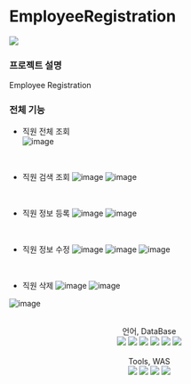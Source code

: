# EmployeeRegistration

<img src="https://capsule-render.vercel.app/api?type=waving&color=auto&height=200&section=header&text=To&nbsp;Do&nbsp;List&fontSize=90" />

### 프로젝트 설명
Employee Registration



### 전체 기능
- 직원 전체 조회 <br>
![image](https://github.com/kwonsi/EmployeeRegistration/assets/125863816/07d74d92-8db6-4f51-b18f-bc523cadf7be)

   
    <br>
- 직원 검색 조회
 ![image](https://github.com/kwonsi/EmployeeRegistration/assets/125863816/e9266da4-a343-4300-a2a7-2a67bc033d8a)
![image](https://github.com/kwonsi/EmployeeRegistration/assets/125863816/1565922c-0b8a-4e28-ab2a-e6b26a5e5b77)

  
  <br>
- 직원 정보 등록
![image](https://github.com/kwonsi/EmployeeRegistration/assets/125863816/b5df41df-a36b-4356-9730-c794e354d0bc)
![image](https://github.com/kwonsi/EmployeeRegistration/assets/125863816/4ed1f7a3-5546-414f-a500-233228c20159)


  <br>
- 직원 정보 수정
![image](https://github.com/kwonsi/EmployeeRegistration/assets/125863816/897d08b7-f3f8-4de6-b67e-f782b80cc7b8)
![image](https://github.com/kwonsi/EmployeeRegistration/assets/125863816/2490683a-da16-4bdf-94f2-9cc03e887798)
![image](https://github.com/kwonsi/EmployeeRegistration/assets/125863816/8b0adc69-63e8-49e6-8b16-8726caa15c95)

  
  <br>
- 직원 삭제
![image](https://github.com/kwonsi/EmployeeRegistration/assets/125863816/22f13fdc-e32b-4cc0-a29a-eb97103795ed)
![image](https://github.com/kwonsi/EmployeeRegistration/assets/125863816/927ce6a7-283e-4738-9923-024ae190a875)

![image](https://github.com/kwonsi/EmployeeRegistration/assets/125863816/e9c39aef-368e-4c0f-a049-3d9d47444ded)


<br>

<div align="center">
    <div align="center">
    언어, DataBase<br>
</div>
	<img src="https://img.shields.io/badge/Java-007396?style=flat&logo=Java&logoColor=white" />
	<img src="https://img.shields.io/badge/HTML5-E34F26?style=flat&logo=HTML5&logoColor=white" />
	<img src="https://img.shields.io/badge/CSS3-1572B6?style=flat&logo=CSS3&logoColor=white" />
	<img src="https://img.shields.io/badge/javascript-F7DF1E?style=flat&logo=javascript&logoColor=white" />
  <img src="https://img.shields.io/badge/Oracle SQL-F80000?style=flat&logo=oracle&logoColor=white" />
  <img src="https://img.shields.io/badge/jQuery-0769AD?style=flat&logo=jquery&logoColor=white" />
</div>
<br>
<div align="center">
    <div align="center">
    Tools, WAS <br>
</div>
<div align="center">
    <img src="https://img.shields.io/badge/Spring-6DB33F?style=flat&logo=spring&logoColor=white" />
    <img src="https://img.shields.io/badge/eclipseIDE-2C2255?style=flat&logo=eclipseide&logoColor=white" />
    <img src="https://img.shields.io/badge/Visual Studio Code-007ACC?style=flat&logo=visualstudiocode&logoColor=white" />
    <img src="https://img.shields.io/badge/Apache&nbsp;Tomcat-F8DC75?style=flat&logo=apachetomcat&logoColor=black" />
</div>
